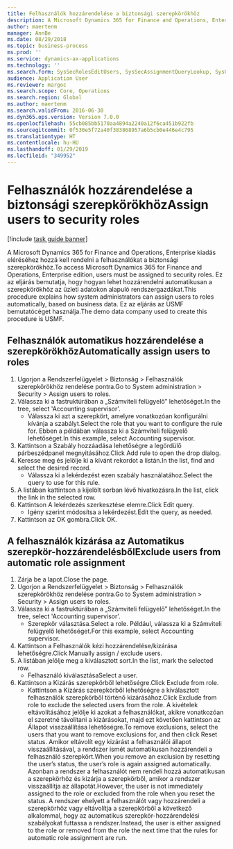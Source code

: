 ```yaml
---
title: Felhasználók hozzárendelése a biztonsági szerepkörökhöz
description: A Microsoft Dynamics 365 for Finance and Operations, Enterprise kiadás eléréséhez hozzá kell rendelni a felhasználókat a biztonsági szerepkörökhöz.
author: maertenm
manager: AnnBe
ms.date: 08/29/2018
ms.topic: business-process
ms.prod: ''
ms.service: dynamics-ax-applications
ms.technology: ''
ms.search.form: SysSecRolesEditUsers, SysSecAssignmentQueryLookup, SysQueryForm, SysSecRoleExcludeUsers
audience: Application User
ms.reviewer: margoc
ms.search.scope: Core, Operations
ms.search.region: Global
ms.author: maertenm
ms.search.validFrom: 2016-06-30
ms.dyn365.ops.version: Version 7.0.0
ms.openlocfilehash: 55cb085bb5170aa4894a2240a12f6ca451b922fb
ms.sourcegitcommit: 0f530e5f72a40f383868957a6b5cb0e446e4c795
ms.translationtype: HT
ms.contentlocale: hu-HU
ms.lasthandoff: 01/29/2019
ms.locfileid: "349952"
---
```

# <a name="assign-users-to-security-roles"></a><span data-ttu-id="cce03-103">Felhasználók hozzárendelése a biztonsági szerepkörökhöz</span><span class="sxs-lookup"><span data-stu-id="cce03-103">Assign users to security roles</span></span>

[!include [task guide banner](../../includes/task-guide-banner.md)]

<span data-ttu-id="cce03-104">A Microsoft Dynamics 365 for Finance and Operations, Enterprise kiadás eléréséhez hozzá kell rendelni a felhasználókat a biztonsági szerepkörökhöz.</span><span class="sxs-lookup"><span data-stu-id="cce03-104">To access Microsoft Dynamics 365 for Finance and Operations, Enterprise edition, users must be assigned to security roles.</span></span> <span data-ttu-id="cce03-105">Ez az eljárás bemutatja, hogy hogyan lehet hozzárendelni automatikusan a szerepkörökhöz az üzleti adatokon alapuló rendszergazdákat.</span><span class="sxs-lookup"><span data-stu-id="cce03-105">This procedure explains how system administrators can assign users to roles automatically, based on business data.</span></span> <span data-ttu-id="cce03-106">Ez az eljárás az USMF bemutatócéget használja.</span><span class="sxs-lookup"><span data-stu-id="cce03-106">The demo data company used to create this procedure is USMF.</span></span>


## <a name="automatically-assign-users-to-roles"></a><span data-ttu-id="cce03-107">Felhasználók automatikus hozzárendelése a szerepkörökhöz</span><span class="sxs-lookup"><span data-stu-id="cce03-107">Automatically assign users to roles</span></span>
1. <span data-ttu-id="cce03-108">Ugorjon a Rendszerfelügyelet > Biztonság > Felhasználók szerepkörökhöz rendelése pontra.</span><span class="sxs-lookup"><span data-stu-id="cce03-108">Go to System administration > Security > Assign users to roles.</span></span>
2. <span data-ttu-id="cce03-109">Válassza ki a fastruktúrában a „Számviteli felügyelő” lehetőséget.</span><span class="sxs-lookup"><span data-stu-id="cce03-109">In the tree, select 'Accounting supervisor'.</span></span>
    * <span data-ttu-id="cce03-110">Válassza ki azt a szerepkört, amelyre vonatkozóan konfigurálni kívánja a szabályt.</span><span class="sxs-lookup"><span data-stu-id="cce03-110">Select the role that you want to configure the rule for.</span></span> <span data-ttu-id="cce03-111">Ebben a példában válassza ki a Számviteli felügyelő lehetőséget.</span><span class="sxs-lookup"><span data-stu-id="cce03-111">In this example, select Accounting supervisor.</span></span>  
3. <span data-ttu-id="cce03-112">Kattintson a Szabály hozzáadása lehetőségre a legördülő párbeszédpanel megnyitásához.</span><span class="sxs-lookup"><span data-stu-id="cce03-112">Click Add rule to open the drop dialog.</span></span>
4. <span data-ttu-id="cce03-113">Keresse meg és jelölje ki a kívánt rekordot a listán.</span><span class="sxs-lookup"><span data-stu-id="cce03-113">In the list, find and select the desired record.</span></span>
    * <span data-ttu-id="cce03-114">Válassza ki a lekérdezést ezen szabály használatához.</span><span class="sxs-lookup"><span data-stu-id="cce03-114">Select the query to use for this rule.</span></span>  
5. <span data-ttu-id="cce03-115">A listában kattintson a kijelölt sorban lévő hivatkozásra.</span><span class="sxs-lookup"><span data-stu-id="cce03-115">In the list, click the link in the selected row.</span></span>
6. <span data-ttu-id="cce03-116">Kattintson A lekérdezés szerkesztése elemre.</span><span class="sxs-lookup"><span data-stu-id="cce03-116">Click Edit query.</span></span>
    * <span data-ttu-id="cce03-117">Igény szerint módosítsa a lekérdezést.</span><span class="sxs-lookup"><span data-stu-id="cce03-117">Edit the query, as needed.</span></span>  
7. <span data-ttu-id="cce03-118">Kattintson az OK gombra.</span><span class="sxs-lookup"><span data-stu-id="cce03-118">Click OK.</span></span>

## <a name="exclude-users-from-automatic-role-assignment"></a><span data-ttu-id="cce03-119">A felhasználók kizárása az Automatikus szerepkör-hozzárendelésből</span><span class="sxs-lookup"><span data-stu-id="cce03-119">Exclude users from automatic role assignment</span></span>
1. <span data-ttu-id="cce03-120">Zárja be a lapot.</span><span class="sxs-lookup"><span data-stu-id="cce03-120">Close the page.</span></span>
2. <span data-ttu-id="cce03-121">Ugorjon a Rendszerfelügyelet > Biztonság > Felhasználók szerepkörökhöz rendelése pontra.</span><span class="sxs-lookup"><span data-stu-id="cce03-121">Go to System administration > Security > Assign users to roles.</span></span>
3. <span data-ttu-id="cce03-122">Válassza ki a fastruktúrában a „Számviteli felügyelő” lehetőséget.</span><span class="sxs-lookup"><span data-stu-id="cce03-122">In the tree, select 'Accounting supervisor'.</span></span>
    * <span data-ttu-id="cce03-123">Szerepkör választása.</span><span class="sxs-lookup"><span data-stu-id="cce03-123">Select a role.</span></span> <span data-ttu-id="cce03-124">Például, válassza ki a Számviteli felügyelő lehetőséget.</span><span class="sxs-lookup"><span data-stu-id="cce03-124">For this example, select Accounting supervisor.</span></span>  
4. <span data-ttu-id="cce03-125">Kattintson a Felhasználók kézi hozzárendelése/kizárása lehetőségre.</span><span class="sxs-lookup"><span data-stu-id="cce03-125">Click Manually assign / exclude users.</span></span>
5. <span data-ttu-id="cce03-126">A listában jelölje meg a kiválasztott sort.</span><span class="sxs-lookup"><span data-stu-id="cce03-126">In the list, mark the selected row.</span></span>
    * <span data-ttu-id="cce03-127">Felhasználó kiválasztása</span><span class="sxs-lookup"><span data-stu-id="cce03-127">Select a user.</span></span>  
6. <span data-ttu-id="cce03-128">Kattintson a Kizárás szerepkörből lehetőségre.</span><span class="sxs-lookup"><span data-stu-id="cce03-128">Click Exclude from role.</span></span>
    * <span data-ttu-id="cce03-129">Kattintson a Kizárás szerepkörből lehetőségre a kiválasztott felhasználók szerepkörből történő kizárásához.</span><span class="sxs-lookup"><span data-stu-id="cce03-129">Click Exclude from role to exclude the selected users from the role.</span></span> <span data-ttu-id="cce03-130">A kivételek eltávolításához jelölje ki azokat a felhasználókat, akikre vonatkozóan el szeretné távolítani a kizárásokat, majd ezt követően kattintson az Állapot visszaállítása lehetőségre.</span><span class="sxs-lookup"><span data-stu-id="cce03-130">To remove exclusions, select the users that you want to remove exclusions for, and then click Reset status.</span></span> <span data-ttu-id="cce03-131">Amikor eltávolít egy kizárást a felhasználói állapot visszaállításával, a rendszer ismét automatikusan hozzárendeli a felhasználó szerepkört.</span><span class="sxs-lookup"><span data-stu-id="cce03-131">When you remove an exclusion by resetting the user’s status, the user’s role is again assigned automatically.</span></span> <span data-ttu-id="cce03-132">Azonban a rendszer a felhasználót nem rendeli hozzá automatikusan a szerepkörhöz és kizárja a szerepkörből, amikor a rendszer visszaállítja az állapotát.</span><span class="sxs-lookup"><span data-stu-id="cce03-132">However, the user is not immediately assigned to the role or excluded from the role when you reset the status.</span></span> <span data-ttu-id="cce03-133">A rendszer ehelyett a felhasználót vagy hozzárendeli a szerepkörhöz vagy eltávolítja a szerepkörből a következő alkalommal, hogy az automatikus szerepkör-hozzárendelési szabályokat futtassa a rendszer.</span><span class="sxs-lookup"><span data-stu-id="cce03-133">Instead, the user is either assigned to the role or removed from the role the next time that the rules for automatic role assignment are run.</span></span>  

